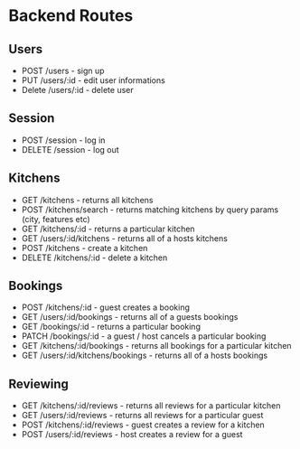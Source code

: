 # Backend Routes

## Users

- POST /users - sign up
- PUT /users/:id - edit user informations
- Delete /users/:id - delete user

## Session

- POST /session - log in
- DELETE /session - log out

## Kitchens

- GET /kitchens - returns all kitchens
- POST /kitchens/search - returns matching kitchens by query params (city, features etc)
- GET /kitchens/:id - returns a particular kitchen
- GET /users/:id/kitchens - returns all of a hosts kitchens
- POST /kitchens - create a kitchen
- DELETE /kitchens/:id - delete a kitchen

## Bookings

- POST /kitchens/:id - guest creates a booking
- GET /users/:id/bookings - returns all of a guests bookings
- GET /bookings/:id - returns a particular booking
- PATCH /bookings/:id - a guest / host cancels a particular booking
- GET /kitchens/:id/bookings - returns all bookings for a particular kitchen
- GET /users/:id/kitchens/bookings - returns all of a hosts bookings

## Reviewing

- GET /kitchens/:id/reviews - returns all reviews for a particular kitchen
- GET /users/:id/reviews - returns all reviews for a particular guest
- POST /kitchens/:id/reviews - guest creates a review for a kitchen
- POST /users/:id/reviews - host creates a review for a guest

